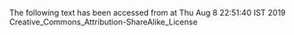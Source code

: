 The following text has been accessed from at Thu Aug 8 22:51:40 IST 2019
Creative_Commons_Attribution-ShareAlike_License
